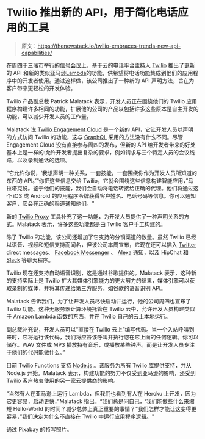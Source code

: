 # Twilio 推出新的 API，用于简化电话应用的工具

> 原文：<https://thenewstack.io/twilio-embraces-trends-new-api-capabilities/>

在周四于三藩市举行的[信号会议](https://www.twilio.com/signal)上，基于云的电话平台主持人 [Twilio](https://www.twilio.com/) 推出了更新的 API 和新的类似亚马逊[Lambda](https://aws.amazon.com/lambda/)的功能，供希望将电话功能集成到他们的应用程序中的开发者使用。通过这样做，该公司推出了一种新的 API 声明方法，旨在为客户带来更轻松的开发体验。

Twilio 产品副总裁 Patrick Malatack 表示，开发人员正在围绕他们的 Twilio 应用程序构建许多相同的功能，扩展他的公司的产品以包括许多这些原本是自主开发的功能，可以减少开发人员的工作量。

Malatack 说 [Twilio Engagement Cloud](https://www.twilio.com/engagement-cloud) 是一个新的 API，它让开发人员以声明的方式访问 Twilio 的功能，这与 [GraphQL](http://graphql.org/) 采用的方法没有什么不同。尽管 Engagement Cloud 没有直接参与周四的发布，但新的 API 给开发者带来的好处基本上是一样的:允许开发者提出复杂的要求，例如请求与三个特定人员的会议线路，以及录制通话的选项。

“它允许你说，‘我想声明一种关系，一套技能，一套围绕你作为开发人员所知道的东西的 API。’“你把这些信息交给 Twilio，它就会围绕这些信息构建智能应用，”马拉塔克说。鉴于他们的技能，我们会自动将电话转接给正确的代理。他们将通过这个 iOS 或 Android 的应用程序令牌获得客户姓名、电话号码等信息。你可以通知客户，它会在正确的渠道通知他们。"

新的 [Twilio Proxy](https://www.twilio.com/proxy) 工具补充了这一功能，为开发人员提供了一种声明关系的方式。Malatack 表示，许多这些功能都是由 Twilio 客户手工构建的。

除了 Twilio 的功能，该公司还增加了它支持的分销渠道的数量。虽然 Twilio 已经以语音、视频和短信支持而闻名，但该公司本周宣布，它现在还可以插入 [Twitter](https://twitter.com/) direct messages、 [Facebook Messenger](https://www.messenger.com/) 、 [Alexa](https://developer.amazon.com/alexa) 通知，以及 HipChat 和 [Slack](https://slack.com/) 等聊天程序。

Twilio 现在还支持自动语音识别，这是通过谷歌提供的。Malatack 表示，这种新的支持实际上是 Twilio 扩大其媒体引擎能力的更大努力的结果，媒体引擎可以获取录制的媒体，并将其传递给第三方服务，如谷歌的语音识别 API。

Malatack 告诉我们，为了让开发人员尽快启动并运行，他的公司周四也宣布了 Twilio 功能。这种无服务器计算环境托管在 Twilio 云中，允许开发人员构建类似于 Amazon Lambda 函数的东西，并在 Twilio 自己的云上本地运行。

副总裁补充说，开发人员可以“直接在 Twilio 云上”编写代码。当一个入站呼叫到来时，它将运行该代码，我们将应答该呼叫并执行您在它上面的任何逻辑。你可以储存。WAV 文件或 MP3 播放持有音乐，或播放某些钟声。而是让开发人员专注于他们的代码能做什么。”

目前 Twilio Functions 支持 [Node.js](https://nodejs.org/en/) 。该服务为所有 Twilio 库提供支持，并从 Node.js 开始。Malatack 表示，构建功能的努力不仅受到亚马逊的影响，还受到 Twilio 客户热衷使用的另一家云提供商的影响。

“当然有人在亚马逊上运行 Lambda，但我们也看到有人在 Heroku 上开发，因为它更容易，启动更快，”Malatack 指出。“我们总是问自己，‘我们能做些什么来缩短 Hello-World 的时间？减少总体上真正重要的事情？“我们怎样才能让这变得更容易，”我们决定为什么不直接在 Twilio 中运行应用程序逻辑。"

通过 Pixabay 的特写照片。

<svg xmlns:xlink="http://www.w3.org/1999/xlink" viewBox="0 0 68 31" version="1.1"><title>Group</title> <desc>Created with Sketch.</desc></svg>